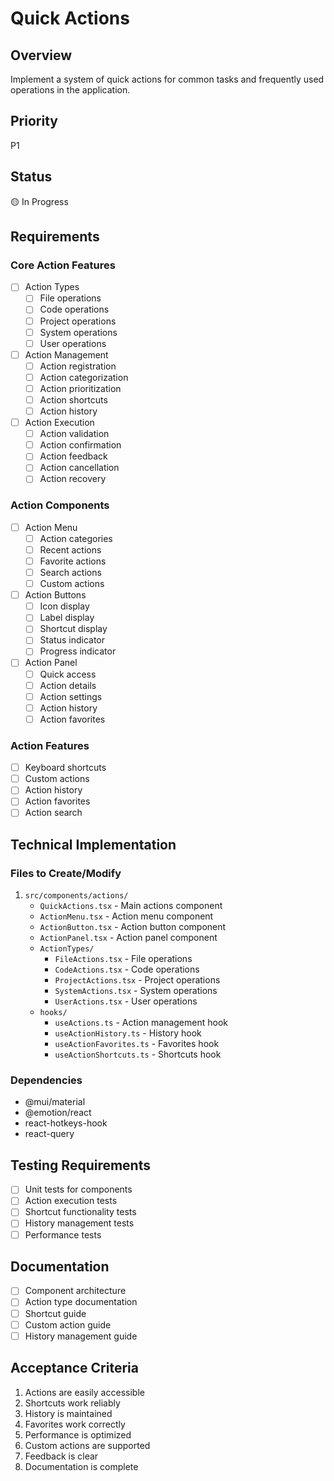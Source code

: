 # Quick Actions

## Overview
Implement a system of quick actions for common tasks and frequently used operations in the application.

## Priority
P1

## Status
🟡 In Progress

## Requirements

### Core Action Features
- [ ] Action Types
  - [ ] File operations
  - [ ] Code operations
  - [ ] Project operations
  - [ ] System operations
  - [ ] User operations
- [ ] Action Management
  - [ ] Action registration
  - [ ] Action categorization
  - [ ] Action prioritization
  - [ ] Action shortcuts
  - [ ] Action history
- [ ] Action Execution
  - [ ] Action validation
  - [ ] Action confirmation
  - [ ] Action feedback
  - [ ] Action cancellation
  - [ ] Action recovery

### Action Components
- [ ] Action Menu
  - [ ] Action categories
  - [ ] Recent actions
  - [ ] Favorite actions
  - [ ] Search actions
  - [ ] Custom actions
- [ ] Action Buttons
  - [ ] Icon display
  - [ ] Label display
  - [ ] Shortcut display
  - [ ] Status indicator
  - [ ] Progress indicator
- [ ] Action Panel
  - [ ] Quick access
  - [ ] Action details
  - [ ] Action settings
  - [ ] Action history
  - [ ] Action favorites

### Action Features
- [ ] Keyboard shortcuts
- [ ] Custom actions
- [ ] Action history
- [ ] Action favorites
- [ ] Action search

## Technical Implementation

### Files to Create/Modify
1. `src/components/actions/`
   - `QuickActions.tsx` - Main actions component
   - `ActionMenu.tsx` - Action menu component
   - `ActionButton.tsx` - Action button component
   - `ActionPanel.tsx` - Action panel component
   - `ActionTypes/`
     - `FileActions.tsx` - File operations
     - `CodeActions.tsx` - Code operations
     - `ProjectActions.tsx` - Project operations
     - `SystemActions.tsx` - System operations
     - `UserActions.tsx` - User operations
   - `hooks/`
     - `useActions.ts` - Action management hook
     - `useActionHistory.ts` - History hook
     - `useActionFavorites.ts` - Favorites hook
     - `useActionShortcuts.ts` - Shortcuts hook

### Dependencies
- @mui/material
- @emotion/react
- react-hotkeys-hook
- react-query

## Testing Requirements
- [ ] Unit tests for components
- [ ] Action execution tests
- [ ] Shortcut functionality tests
- [ ] History management tests
- [ ] Performance tests

## Documentation
- [ ] Component architecture
- [ ] Action type documentation
- [ ] Shortcut guide
- [ ] Custom action guide
- [ ] History management guide

## Acceptance Criteria
1. Actions are easily accessible
2. Shortcuts work reliably
3. History is maintained
4. Favorites work correctly
5. Performance is optimized
6. Custom actions are supported
7. Feedback is clear
8. Documentation is complete 